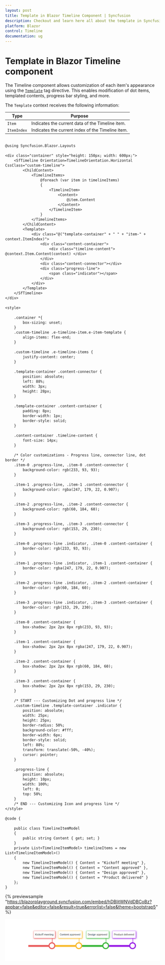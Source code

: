 ```yaml
---
layout: post
title: Template in Blazor Timeline Component | Syncfusion
description: Checkout and learn here all about the template in Syncfusion Blazor Timeline component and more details.
platform: Blazor
control: Timeline
documentation: ug
---
```


# Template in Blazor Timeline component

The Timeline component allows customization of each item's appearance using the [`Template`](https://help.syncfusion.com/cr/blazor/Syncfusion.Blazor.Layouts.SfTimeline.html#Syncfusion_Blazor_Layouts_SfTimeline_Template) tag directive. This enables modification of dot items, templated contents, progress bar styling, and more.

The `Template` context receives the following information:

| Type | Purpose |
| --- | --- |
| `Item` | Indicates the current data of the Timeline item. |
| `ItemIndex` | Indicates the current index of the Timeline item. |

```cshtml

@using Syncfusion.Blazor.Layouts

<div class="container" style="height: 150px; width: 600px;">
    <SfTimeline Orientation=TimelineOrientation.Horizontal CssClass="custom-timeline">
        <ChildContent>
            <TimelineItems>
                @foreach (var item in timelineItems)
                {
                    <TimelineItem>
                        <Content>
                            @item.Content
                        </Content>
                    </TimelineItem>
                }
            </TimelineItems>
        </ChildContent>
        <Template>
            <div class="@("template-container" + " " + "item-" + context.ItemIndex)">
                <div class="content-container">
                    <div class="timeline-content"> @context.Item.Content(context) </div>
                </div>
                <div class="content-connector"></div>
                <div class="progress-line">
                    <span class="indicator"></span>
                </div>
            </div>
        </Template>
    </SfTimeline>
</div>

<style>

    .container *{
        box-sizing: unset;
    }
    .custom-timeline .e-timeline-item.e-item-template {
        align-items: flex-end;
    }

    .custom-timeline .e-timeline-items {
        justify-content: center;
    }

    .template-container .content-connector {
        position: absolute;
        left: 88%;
        width: 3px;
        height: 28px;
    }

    .template-container .content-container {
        padding: 8px;
        border-width: 1px;
        border-style: solid;
    }

    .content-container .timeline-content {
        font-size: 14px;
    }

    /* Color customizations - Progress line, connector line, dot border */
    .item-0 .progress-line, .item-0 .content-connector {
        background-color: rgb(233, 93, 93);
    }

    .item-1 .progress-line, .item-1 .content-connector {
        background-color: rgba(247, 179, 22, 0.907);
    }

    .item-2 .progress-line, .item-2 .content-connector {
        background-color: rgb(60, 184, 60);
    }

    .item-3 .progress-line, .item-3 .content-connector {
        background-color: rgb(153, 29, 230);
    }

    .item-0 .progress-line .indicator, .item-0 .content-container {
        border-color: rgb(233, 93, 93);
    }

    .item-1 .progress-line .indicator, .item-1 .content-container {
        border-color: rgba(247, 179, 22, 0.907);
    }

    .item-2 .progress-line .indicator, .item-2 .content-container {
        border-color: rgb(60, 184, 60);
    }

    .item-3 .progress-line .indicator, .item-3 .content-container {
        border-color: rgb(153, 29, 230);
    }

    .item-0 .content-container {
        box-shadow: 2px 2px 8px rgb(233, 93, 93);
    }

    .item-1 .content-container {
        box-shadow: 2px 2px 8px rgba(247, 179, 22, 0.907);
    }

    .item-2 .content-container {
        box-shadow: 2px 2px 8px rgb(60, 184, 60);
    }

    .item-3 .content-container {
        box-shadow: 2px 2px 8px rgb(153, 29, 230);
    }

    /* START --- Customizing Dot and progress line */
    .custom-timeline .template-container .indicator {
        position: absolute;
        width: 25px;
        height: 25px;
        border-radius: 50%;
        background-color: #fff;
        border-width: 6px;
        border-style: solid;
        left: 88%;
        transform: translate(-50%, -40%);
        cursor: pointer;
    }

    .progress-line {
        position: absolute;
        height: 10px;
        width: 100%;
        left: 0;
        top: 50%;
    }
    /* END --- Customizing Icon and progress line */
</style>

@code {

    public class TimelineItemModel
    {
        public string Content { get; set; }
    }
    private List<TimelineItemModel> timelineItems = new List<TimelineItemModel>()
    {
        new TimelineItemModel() { Content = "Kickoff meeting" },
        new TimelineItemModel() { Content = "Content approved" },
        new TimelineItemModel() { Content = "Design approved" },
        new TimelineItemModel() { Content = "Product delivered" }
    };
}

```
{% previewsample "https://blazorplayground.syncfusion.com/embed/hDBIitWNVdDBCoBz?appbar=false&editor=false&result=true&errorlist=false&theme=bootstrap5" %}

![Blazor Timeline Component with Template](./images/Blazor-template.png)